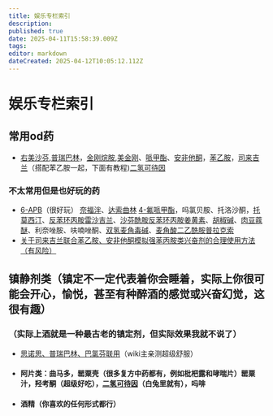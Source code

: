 ```yaml
---
title: 娱乐专栏索引
description: 
published: true
date: 2025-04-11T15:58:39.009Z
tags: 
editor: markdown
dateCreated: 2025-04-12T10:05:12.112Z
---
```


# 娱乐专栏索引

## 常用od药
- [右美沙芬](/drugs/右美沙芬.md/),[普瑞巴林](/drugs/普瑞巴林.md/)，[金刚烷胺](/drugs/金刚烷胺.md),[美金刚](/drugs/美金刚.md)、[哌甲酯](/drugs/哌甲酯.md)、[安非他酮](/drugs/安非他酮.md)，[苯乙胺](/drugs/苯乙胺.md0)，[司来吉兰](/drugs/%E5%8F%B8%E6%9D%A5%E5%90%89%E5%85%B0-%E8%8B%AF%E4%B9%99%E8%83%BA-%E5%AE%89%E9%9D%9E%E4%BB%96%E9%85%AE/)（搭配苯乙胺一起，下面有教程)[二氢可待因](https://psychonautwiki.org/wiki/Dihydrocodeine)
### 不太常用但是也好玩的药
- [6-APB](/drugs/6-APB)（很好玩）
[奈福泮](/drugs/奈福泮.md)、[达索曲林](/drugs/达索曲林.md)
[4-氟哌甲酯](/drugs/哌甲酯.md#衍生物及类似物)，吗氯贝胺、托洛沙酮，[托莫西汀](/drugs/托莫西汀.md)、[反苯环丙胺](/drugs/none)[雷沙吉兰](/drugs/雷沙吉兰.md)、[沙芬酰胺](/drugs/沙芬酰胺)[反苯环丙胺](/drug/TCP)[姜黄素](/drugs/姜黄素)、[胡椒碱](/drug/姜黄素)、[肉豆蔻醚](/drugs/肉豆蔻醚)、利奈唑胺、呋喃唑酮、[双氢麦角毒碱](/drugs/双氢麦角毒碱.md)、[麦角酸二乙酰胺](/drugs/LSD)[普拉克索](/drugs/普拉克索)
- [关于司来吉兰联合苯乙胺、安非他酮模拟强苯丙胺类兴奋剂的合理使用方法（有风险）](/drugs_meta/司来吉兰-苯乙胺-安非他酮娱乐药物组合)
<!--- 哌甲酯缓释片的娱乐方法，https://overspeed-wiki.github.io/%E5%93%8C%E7%94%B2%E9%85%AF%E7%BC%93%E9%87%8A%E7%89%87%E7%9A%84%E5%A8%B1%E4%B9%90%E6%96%B9%E6%B3%95/-->
## 镇静剂类（镇定不一定代表着你会睡着，实际上你很可能会开心，愉悦，甚至有种醉酒的感觉或兴奋幻觉，这很有趣）
### **（实际上酒就是一种最古老的镇定剂，但实际效果我就不说了）**
- [思诺思、普瑞巴林、巴氯芬联用](/drug/思诺思-普瑞巴林-巴氯芬)（wiki主亲测超级舒服）
- #### 阿片类：曲马多，罂粟壳（很多复方中药都有，例如枇杷露和哮喘片）罂粟汁，羟考酮（超级好吃），[二氢可待因](/drugs/白兔Bron.md#二氢可待因)（白兔里就有），吗啡
- #### 酒精（你喜欢的任何形式都行）

